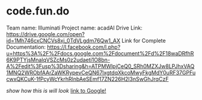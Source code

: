 # code.fun.do
Team name: Illuminati
Project name: acadAI
Drive Link: https://drive.google.com/open?id=1Mh746cxCNCVs8xj_0TdVLgdm76Qw1_AX
Link for Complete Documentation: https://l.facebook.com/l.php?u=https%3A%2F%2Fdocs.google.com%2Fdocument%2Fd%2F18waDRfhR6K9PTYjsMnalqVSZcMs0z2udaeti1O8bn-A%2Fedit%3Fusp%3Dsharing&h=ATPMWlpjCeQ0_SRh0MZXJw8LPJhxVAQ1MNQ2WRObfAArZaWKRypevCeQN67lxgtdqXkcoMwyFkgMdY0uRF37GPFucwxQKCuK-1fPcyWcYkrhRlnbAeSEmf17ZN226H2l3nSwGhJrqCzF

*show how this is will look*
[link to Google!](http://google.com)
